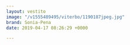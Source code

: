 ```yaml
---
layout: vestito
image: "/v1555489495/viterbo/1190187jpeg.jpg"
brand: Sonia-Pena
date: 2019-04-17 08:26:29 +0000

---
```

